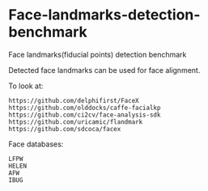 # Face-landmarks-detection-benchmark
Face landmarks(fiducial points) detection benchmark

Detected face landmarks can be used for face alignment.

To look at:
~~~
https://github.com/delphifirst/FaceX
https://github.com/olddocks/caffe-facialkp
https://github.com/ci2cv/face-analysis-sdk
https://github.com/uricamic/flandmark
https://github.com/sdcoca/facex
~~~

Face databases:
~~~
LFPW
HELEN
AFW
IBUG
~~~
